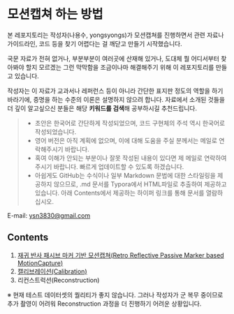 # 모션캡쳐 하는 방법

본 레포지토리는 작성자(나용수, yongsyongs)가 모션캡쳐를 진행하면서 관련 자료나 가이드라인, 코드 등을 찾기 어렵다는 걸 깨닫고 만들기 시작했습니다.

국문 자료가 전혀 없거나, 부분부분이 여러곳에 산재해 있거나, 도대체 뭘 어디서부터 찾아봐야 할지 모르겠는 그런 막막함을 조금이나마 해결해주기 위해 이 레포지토리를 만들고 있습니다.

작성자는 이 자료가 교과서나 레퍼런스 등이 아니라 간단한 표지판 정도의 역할을 하기 바라기에, 증명을 하는 수준의 이론은 설명하지 않으려 합니다. 자료에서 소개된 것들을 더 깊이 알고싶으신 분들은 해당 **키워드를 검색**해 공부하시길 추천드립니다.


> - 초안은 한국어로 간단하게 작성되었으며, 코드 구현체의 주석 역시 한국어로 작성되었습니다.
> - 영어 버전은 아직 계획에 없으며, 이에 대해 도움을 주실 분께서는 메일로 연락해주시기 바랍니다.
> - 혹여 이해가 안되는 부분이나 잘못 작성된 내용이 있다면 제 메일로 연락하여 주시기 바랍니다. 빠르게 업데이트할 수 있도록 하겠습니다.
> - 아쉽게도 GitHub는 수식이나 일부 Markdown 문법에 대한 스타일링을 제공하지 않으므로, .md 문서를 Typora에서 HTML파일로 추출하여 제공하고 있습니다. 아래 Contents에서 제공하는 하이퍼 링크를 통해 문서를 열람하십시오.



E-mail: ysn3830@gmail.com



## Contents

1. [재귀 반사 패시브 마커 기반 모션캡쳐(Retro Reflective Passive Marker based MotionCapture)](https://htmlpreview.github.io/?https://github.com/yongsyongs/how-to-motion-capture/blob/main/html/retro-reflective-passive-marker-based-motion-capture.html)
2. [캘리브레이션(Calibration)](https://htmlpreview.github.io/?https://github.com/yongsyongs/how-to-motion-capture/blob/main/html/calibration.html)
3. 리컨스트럭션(Reconstruction)


※ 현재 테스트 데이터셋의 퀄리티가 좋지 않습니다. 그러나 작성자가 군 복무 중이므로 추가 촬영이 어려워 Reconstruction 과정을 더 진행하기 어려운 상황입니다.